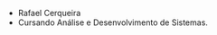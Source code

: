 - Rafael Cerqueira
- Cursando Análise e Desenvolvimento de Sistemas.

<!---
rafahcerqueira/rafahcerqueira is a ✨ special ✨ repository because its `README.md` (this file) appears on your GitHub profile.
You can click the Preview link to take a look at your changes.
--->

